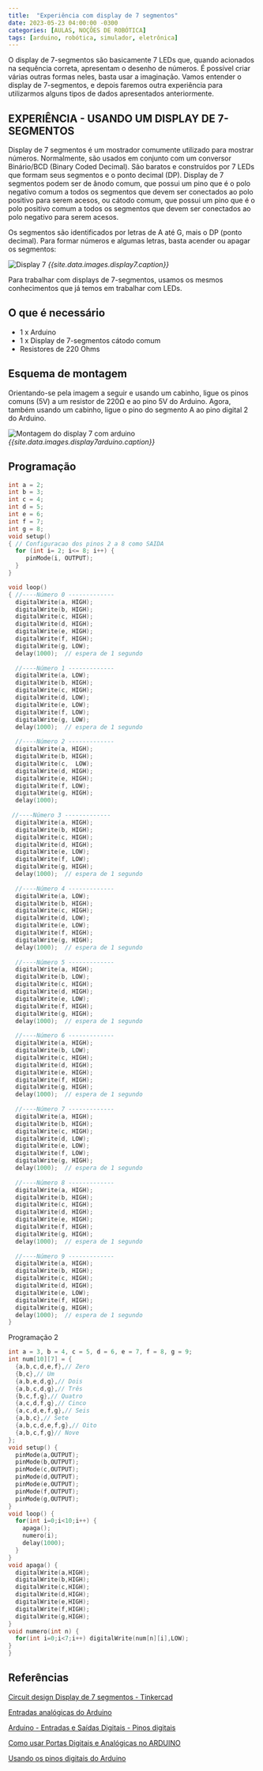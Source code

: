 ```yaml
---
title:  "Experiência com display de 7 segmentos"
date: 2023-05-23 04:00:00 -0300
categories: [AULAS, NOÇÕES DE ROBÓTICA]
tags: [arduino, robótica, simulador, eletrônica]
---
```

O display de 7-segmentos são basicamente 7 LEDs que, quando acionados na sequência correta, apresentam o desenho de números.
É possível criar várias outras formas neles, basta usar a imaginação. Vamos entender o display de 7-segmentos, e depois faremos outra experiência para utilizarmos alguns tipos de dados apresentados anteriormente.

## EXPERIÊNCIA - USANDO UM DISPLAY DE 7-SEGMENTOS

Display de 7 segmentos é um mostrador comumente utilizado para mostrar números. Normalmente, são usados em conjunto com um conversor Binário/BCD (Binary Coded Decimal). São baratos e construídos por 7 LEDs que formam seus segmentos e o ponto decimal (DP). Display de 7 segmentos podem ser de ânodo comum, que possui um pino que é o polo negativo comum a todos os segmentos que devem ser conectados ao polo positivo para serem acesos, ou cátodo comum, que possui um pino que é o polo positivo comum a todos os segmentos que devem ser conectados ao polo negativo para serem acesos.

Os segmentos são identificados por letras de A até G, mais o DP (ponto decimal). Para formar números e algumas letras, basta acender ou apagar os segmentos:

![Display 7]({{site.data.images.display7.link}})
_{{site.data.images.display7.caption}}_

Para trabalhar com displays de 7-segmentos, usamos os mesmos conhecimentos que já temos em trabalhar com LEDs.

## O que é necessário

- 1 x Arduino
- 1 x Display de 7-segmentos cátodo comum
- Resistores de 220 Ohms

## Esquema de montagem

Orientando-se pela imagem a seguir e usando um cabinho, ligue os pinos comuns (5V) a um resistor de 220Ω e ao pino 5V do
Arduino. Agora, também usando um cabinho, ligue o pino do segmento A ao pino digital 2 do Arduino.

![Montagem do display 7 com arduino]({{site.data.images.display7arduino.link}})
_{{site.data.images.display7arduino.caption}}_

## Programação

```cpp
int a = 2;
int b = 3;
int c = 4;
int d = 5;
int e = 6;
int f = 7;
int g = 8;
void setup()
{ // Configuracao dos pinos 2 a 8 como SAIDA
  for (int i= 2; i<= 8; i++) {
     pinMode(i, OUTPUT);
  }
}

void loop()
{ //----Número 0 -------------
  digitalWrite(a, HIGH);
  digitalWrite(b, HIGH);
  digitalWrite(c, HIGH);
  digitalWrite(d, HIGH);
  digitalWrite(e, HIGH);
  digitalWrite(f, HIGH);
  digitalWrite(g, LOW);  
  delay(1000);  // espera de 1 segundo  
  
  //----Número 1 -------------
  digitalWrite(a, LOW);
  digitalWrite(b, HIGH);
  digitalWrite(c, HIGH);
  digitalWrite(d, LOW);
  digitalWrite(e, LOW);
  digitalWrite(f, LOW);
  digitalWrite(g, LOW);  
  delay(1000);  // espera de 1 segundo
  
  //----Número 2 -------------
  digitalWrite(a, HIGH);
  digitalWrite(b, HIGH);
  digitalWrite(c,  LOW);
  digitalWrite(d, HIGH);
  digitalWrite(e, HIGH);
  digitalWrite(f, LOW);
  digitalWrite(g, HIGH);
  delay(1000);
  
 //----Número 3 -------------
  digitalWrite(a, HIGH);
  digitalWrite(b, HIGH);
  digitalWrite(c, HIGH);
  digitalWrite(d, HIGH);
  digitalWrite(e, LOW);
  digitalWrite(f, LOW);
  digitalWrite(g, HIGH);  
  delay(1000);  // espera de 1 segundo
  
  //----Número 4 -------------
  digitalWrite(a, LOW);
  digitalWrite(b, HIGH);
  digitalWrite(c, HIGH);
  digitalWrite(d, LOW);
  digitalWrite(e, LOW);
  digitalWrite(f, HIGH);
  digitalWrite(g, HIGH);  
  delay(1000);  // espera de 1 segundo
  
  //----Número 5 -------------
  digitalWrite(a, HIGH);
  digitalWrite(b, LOW);
  digitalWrite(c, HIGH);
  digitalWrite(d, HIGH);
  digitalWrite(e, LOW);
  digitalWrite(f, HIGH);
  digitalWrite(g, HIGH);  
  delay(1000);  // espera de 1 segundo
 
  //----Número 6 -------------
  digitalWrite(a, HIGH);
  digitalWrite(b, LOW);
  digitalWrite(c, HIGH);
  digitalWrite(d, HIGH);
  digitalWrite(e, HIGH);
  digitalWrite(f, HIGH);
  digitalWrite(g, HIGH);  
  delay(1000);  // espera de 1 segundo
  
  //----Número 7 -------------
  digitalWrite(a, HIGH);
  digitalWrite(b, HIGH);
  digitalWrite(c, HIGH);
  digitalWrite(d, LOW);
  digitalWrite(e, LOW);
  digitalWrite(f, LOW);
  digitalWrite(g, HIGH);  
  delay(1000);  // espera de 1 segundo
  
  //----Número 8 -------------
  digitalWrite(a, HIGH);
  digitalWrite(b, HIGH);
  digitalWrite(c, HIGH);
  digitalWrite(d, HIGH);
  digitalWrite(e, HIGH);
  digitalWrite(f, HIGH);
  digitalWrite(g, HIGH);  
  delay(1000);  // espera de 1 segundo
  
  //----Número 9 -------------
  digitalWrite(a, HIGH);
  digitalWrite(b, HIGH);
  digitalWrite(c, HIGH);
  digitalWrite(d, HIGH);
  digitalWrite(e, LOW);
  digitalWrite(f, HIGH);
  digitalWrite(g, HIGH);  
  delay(1000);  // espera de 1 segundo  
}
```

Programação 2

```cpp
int a = 3, b = 4, c = 5, d = 6, e = 7, f = 8, g = 9;
int num[10][7] = {
  {a,b,c,d,e,f},// Zero
  {b,c},// Um
  {a,b,e,d,g},// Dois
  {a,b,c,d,g},// Três
  {b,c,f,g},// Quatro
  {a,c,d,f,g},// Cinco
  {a,c,d,e,f,g},// Seis
  {a,b,c},// Sete
  {a,b,c,d,e,f,g},// Oito
  {a,b,c,f,g}// Nove
};
void setup() {
  pinMode(a,OUTPUT);
  pinMode(b,OUTPUT);
  pinMode(c,OUTPUT);
  pinMode(d,OUTPUT);
  pinMode(e,OUTPUT);
  pinMode(f,OUTPUT);
  pinMode(g,OUTPUT);
}
void loop() {
  for(int i=0;i<10;i++) {
    apaga();
    numero(i);
    delay(1000);
  }
}
void apaga() {
  digitalWrite(a,HIGH);
  digitalWrite(b,HIGH);
  digitalWrite(c,HIGH);
  digitalWrite(d,HIGH);
  digitalWrite(e,HIGH);
  digitalWrite(f,HIGH);
  digitalWrite(g,HIGH);
}
void numero(int n) {
  for(int i=0;i<7;i++) digitalWrite(num[n][i],LOW);
}
}
```

## Referências

[Circuit design Display de 7 segmentos - Tinkercad](https://www.tinkercad.com/things/h0GlrbkmQNO)

[Entradas analógicas do Arduino](https://medium.com/20-21/entradas-analógicas-do-arduino-e6e787204ab4)

[Arduino - Entradas e Saídas Digitais - Pinos digitais](https://portal.vidadesilicio.com.br/entradas-e-saidas-digitais/)

[Como usar Portas Digitais e Analógicas no ARDUINO](https://www.youtube.com/watch?v=965Tm3Zuizo)

[Usando os pinos digitais do Arduino](https://embarcados.com.br/pinos-digitais-do-arduino/)
